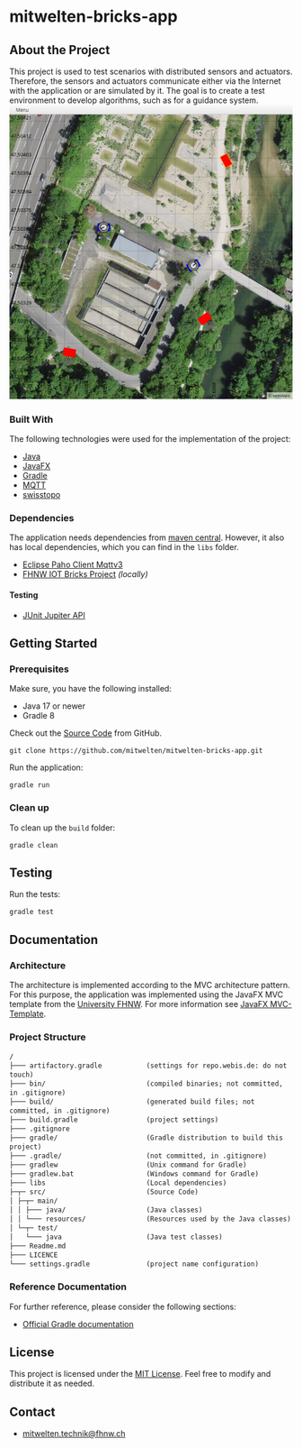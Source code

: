 # mitwelten-bricks-app

## About the Project
This project is used to test scenarios with distributed sensors and actuators. Therefore, the sensors and actuators communicate either via the Internet with the application or are simulated by it. The goal is to create a test environment to develop algorithms, such as for a guidance system.
![screenshot](./src/main/resources/app-screenshot.png)

### Built With
The following technologies were used for the implementation of the project:
* [Java](https://www.java.com/de/)
* [JavaFX](https://openjfx.io/)
* [Gradle](https://gradle.org/)
* [MQTT](https://mqtt.org/)
* [swisstopo](https://www.swisstopo.admin.ch/de/home.html)
 
### Dependencies 
The application needs dependencies from [maven central](https://mvnrepository.com/repos/central). However, it also has local dependencies, which you can find in the `libs` folder.
* [Eclipse Paho Client Mqttv3](https://www.eclipse.org/paho/)
* [FHNW IOT Bricks Project](https://github.com/mitwelten/fhnw-iot-bricks) _(locally)_

#### Testing
* [JUnit Jupiter API](https://mvnrepository.com/artifact/org.junit.jupiter/junit-jupiter-api)

## Getting Started

### Prerequisites
Make sure, you have the following installed:
- Java 17 or newer
- Gradle 8
 
Check out the [Source Code](https://github.com/mitwelten/mitwelten-bricks-app) from GitHub.
```shell
git clone https://github.com/mitwelten/mitwelten-bricks-app.git
```
Run the application:
```shell
gradle run
```
### Clean up
To clean up the `build` folder:

```shell
gradle clean 
```

## Testing
Run the tests:
```shell
gradle test
```

## Documentation

### Architecture
The architecture is implemented according to the MVC architecture pattern. 
For this purpose, the application was implemented using the JavaFX MVC template from the [University FHNW](https://www.fhnw.ch/en/). 
For more information see  [JavaFX MVC-Template](https://github.com/Pi4J/pi4j-template-javafx).

### Project Structure
```
/
├─── artifactory.gradle           (settings for repo.webis.de: do not touch)
├─── bin/                         (compiled binaries; not committed, in .gitignore)
├─── build/                       (generated build files; not committed, in .gitignore)
├─── build.gradle                 (project settings)
├─── .gitignore
├─── gradle/                      (Gradle distribution to build this project)
├─── .gradle/                     (not committed, in .gitignore)
├─── gradlew                      (Unix command for Gradle)
├─── gradlew.bat                  (Windows command for Gradle)
├─── libs                         (Local dependencies)
├─┬─ src/                         (Source Code)
│ ├─┬─ main/
│ │ ├─── java/                    (Java classes)
│ │ └─── resources/               (Resources used by the Java classes)
│ └─┬─ test/
│   └─── java                     (Java test classes)
├─── Readme.md
├─── LICENCE 
└─── settings.gradle              (project name configuration)
```

### Reference Documentation
For further reference, please consider the following sections:
* [Official Gradle documentation](https://docs.gradle.org)

## License
This project is licensed under the [MIT License](https://choosealicense.com/licenses/mit/). 
Feel free to modify and distribute it as needed.

## Contact
- [mitwelten.technik@fhnw.ch](mailto:mitwelten.technik@fhnw.ch)
